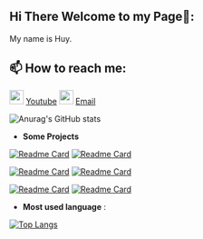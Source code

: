 ## Hi There Welcome to my Page👋:
My name is Huy.

## 📫 How to reach me:
<img src="https://www.iconpacks.net/icons/1/free-youtube-icon-141-thumb.png" width="25"> [Youtube](https://www.youtube.com/@huuhuynguyen3025/videos)
<img src="https://icons-for-free.com/download-icon-google+mail+icon-1320192249286867468_512.png" width="25"> [Email](huyhuunguyen227@gmail.com)


![Anurag's GitHub stats](https://github-readme-stats.vercel.app/api?username=HuuHuy227&show_icons=true&theme=synthwave)

- **Some Projects**

[![Readme Card](https://github-readme-stats.vercel.app/api/pin/?username=HuuHuy227&repo=Nom-Recognition&theme=cobalt)](https://github.com/HuuHuy227/Nom-Recognition)
[![Readme Card](https://github-readme-stats.vercel.app/api/pin/?username=HuuHuy227&repo=En-Vi-Translation-with-fastAPI&theme=onedark)](https://github.com/HuuHuy227/En-Vi-Translation-with-fastAPI)

[![Readme Card](https://github-readme-stats.vercel.app/api/pin/?username=HuuHuy227&repo=SimpleChatBotApp&theme=radical)](https://github.com/HuuHuy227/SimpleChatBotApp)
[![Readme Card](https://github-readme-stats.vercel.app/api/pin/?username=HuuHuy227&repo=SimpleEnChatbot&theme=dracula)](https://github.com/HuuHuy227/SimpleEnChatbot)

[![Readme Card](https://github-readme-stats.vercel.app/api/pin/?username=HuuHuy227&repo=mini-shop&theme=highcontrast)](https://github.com/HuuHuy227/mini-shop)
[![Readme Card](https://github-readme-stats.vercel.app/api/pin/?username=HuuHuy227&repo=Vietnamese-Chatbot-Transformer&theme=merko)](https://github.com/HuuHuy227/Vietnamese-Chatbot-Transformer)


- **Most used language** :

[![Top Langs](https://github-readme-stats.vercel.app/api/top-langs/?username=HuuHuy227&layout=compact&theme=dark)](https://github.com/HuuHuy227/github-readme-stats)

